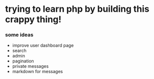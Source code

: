 # trying to learn php by building this crappy thing!

### some ideas
* improve user dashboard page
* search
* admin
* pagination
* private messages
* markdown for messages